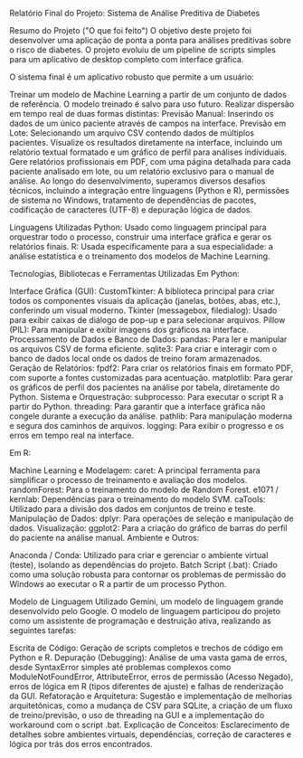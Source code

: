 Relatório Final do Projeto: Sistema de Análise Preditiva de Diabetes

Resumo do Projeto ("O que foi feito")
O objetivo deste projeto foi desenvolver uma aplicação de ponta a ponta para análises preditivas sobre o risco de diabetes. O projeto evoluiu de um pipeline de scripts simples para um aplicativo de desktop completo com interface gráfica.

O sistema final é um aplicativo robusto que permite a um usuário:

Treinar um modelo de Machine Learning a partir de um conjunto de dados de referência. O modelo treinado é salvo para uso futuro. Realizar dispersão em tempo real de duas formas distintas: Previsão Manual: Inserindo os dados de um único paciente através de campos na interface. Previsão em Lote: Selecionando um arquivo CSV contendo dados de múltiplos pacientes. Visualize os resultados diretamente na interface, incluindo um relatório textual formatado e um gráfico de perfil para análises individuais. Gere relatórios profissionais em PDF, com uma página detalhada para cada paciente analisado em lote, ou um relatório exclusivo para o manual de análise. Ao longo do desenvolvimento, superamos diversos desafios técnicos, incluindo a integração entre linguagens (Python e R), permissões de sistema no Windows, tratamento de dependências de pacotes, codificação de caracteres (UTF-8) e depuração lógica de dados.

Linguagens Utilizadas
Python: Usado como linguagem principal para orquestrar todo o processo, construir uma interface gráfica e gerar os relatórios finais. R: Usada especificamente para a sua especialidade: a análise estatística e o treinamento dos modelos de Machine Learning.

Tecnologias, Bibliotecas e Ferramentas Utilizadas
Em Python:

Interface Gráfica (GUI): CustomTkinter: A biblioteca principal para criar todos os componentes visuais da aplicação (janelas, botões, abas, etc.), conferindo um visual moderno. Tkinter (messagebox, filedialog): Usado para exibir caixas de diálogo de pop-up e para selecionar arquivos. Pillow (PIL): Para manipular e exibir imagens dos gráficos na interface. Processamento de Dados e Banco de Dados: pandas: Para ler e manipular os arquivos CSV de forma eficiente. sqlite3: Para criar e interagir com o banco de dados local onde os dados de treino foram armazenados. Geração de Relatórios: fpdf2: Para criar os relatórios finais em formato PDF, com suporte a fontes customizadas para acentuação. matplotlib: Para gerar os gráficos de perfil dos pacientes na análise por tabela, diretamente do Python. Sistema e Orquestração: subprocesso: Para executar o script R a partir do Python. threading: Para garantir que a interface gráfica não congele durante a execução da análise. pathlib: Para manipulação moderna e segura dos caminhos de arquivos. logging: Para exibir o progresso e os erros em tempo real na interface.

Em R:

Machine Learning e Modelagem: caret: A principal ferramenta para simplificar o processo de treinamento e avaliação dos modelos. randomForest: Para o treinamento do modelo de Random Forest. e1071 / kernlab: Dependências para o treinamento do modelo SVM. caTools: Utilizado para a divisão dos dados em conjuntos de treino e teste. Manipulação de Dados: dplyr: Para operações de seleção e manipulação de dados. Visualização: ggplot2: Para a criação do gráfico de barras do perfil do paciente na análise manual. Ambiente e Outros:

Anaconda / Conda: Utilizado para criar e gerenciar o ambiente virtual (teste), isolando as dependências do projeto. Batch Script (.bat): Criado como uma solução robusta para contornar os problemas de permissão do Windows ao executar o R ​​a partir de um processo Python.

Modelo de Linguagem Utilizado
Gemini, um modelo de linguagem grande desenvolvido pelo Google. O modelo de linguagem participou do projeto como um assistente de programação e destruição ativa, realizando as seguintes tarefas:

Escrita de Código: Geração de scripts completos e trechos de código em Python e R. Depuração (Debugging): Análise de uma vasta gama de erros, desde SyntaxError simples até problemas complexos como ModuleNotFoundError, AttributeError, erros de permissão (Acesso Negado), erros de lógica em R (tipos diferentes de ajuste) e falhas de renderização da GUI. Refatoração e Arquitetura: Sugestão e implementação de melhorias arquitetônicas, como a mudança de CSV para SQLite, a criação de um fluxo de treino/previsão, o uso de threading na GUI e a implementação do workaround com o script .bat. Explicação de Conceitos: Esclarecimento de detalhes sobre ambientes virtuais, dependências, correção de caracteres e lógica por trás dos erros encontrados.
